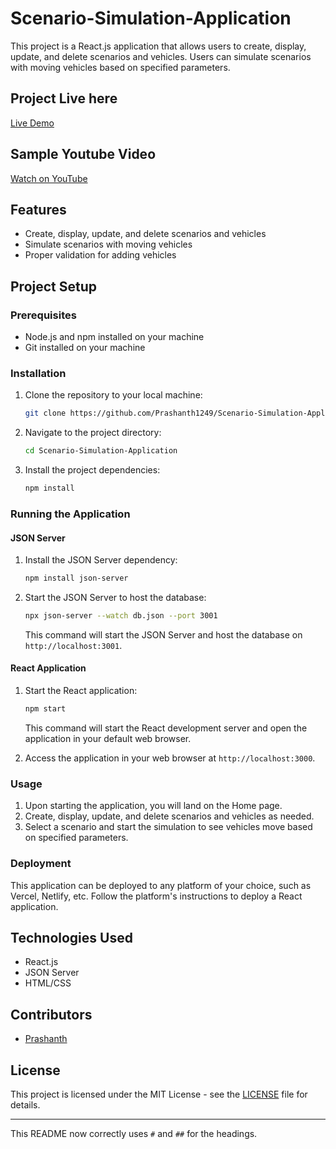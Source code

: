 # Scenario-Simulation-Application

This project is a React.js application that allows users to create, display, update, and delete scenarios and vehicles. Users can simulate scenarios with moving vehicles based on specified parameters.

## Project Live here

[Live Demo](https://scenariosimulation.netlify.app/)

## Sample Youtube Video

[Watch on YouTube](https://youtu.be/gUiUgB_fJPE?si=25h43TCEgCnmqdBg)

## Features

- Create, display, update, and delete scenarios and vehicles
- Simulate scenarios with moving vehicles
- Proper validation for adding vehicles

## Project Setup

### Prerequisites

- Node.js and npm installed on your machine
- Git installed on your machine

### Installation

1. Clone the repository to your local machine:

    ```bash
    git clone https://github.com/Prashanth1249/Scenario-Simulation-Application.git
    ```

2. Navigate to the project directory:

    ```bash
    cd Scenario-Simulation-Application
    ```

3. Install the project dependencies:

    ```bash
    npm install
    ```

### Running the Application

#### JSON Server

1. Install the JSON Server dependency:

    ```bash
    npm install json-server
    ```

2. Start the JSON Server to host the database:

    ```bash
    npx json-server --watch db.json --port 3001
    ```

   This command will start the JSON Server and host the database on `http://localhost:3001`.

#### React Application

1. Start the React application:

    ```bash
    npm start
    ```

   This command will start the React development server and open the application in your default web browser.

2. Access the application in your web browser at `http://localhost:3000`.

### Usage

1. Upon starting the application, you will land on the Home page.
2. Create, display, update, and delete scenarios and vehicles as needed.
3. Select a scenario and start the simulation to see vehicles move based on specified parameters.

### Deployment

This application can be deployed to any platform of your choice, such as Vercel, Netlify, etc. Follow the platform's instructions to deploy a React application.

## Technologies Used

- React.js
- JSON Server
- HTML/CSS

## Contributors

- [Prashanth](https://github.com/Prashanth1249)

## License

This project is licensed under the MIT License - see the [LICENSE](LICENSE) file for details.

---

This README now correctly uses `#` and `##` for the headings.
